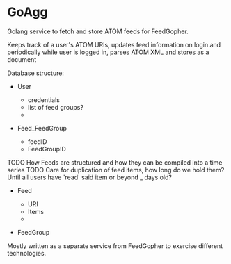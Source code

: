 # GoAgg
Golang service to fetch and store ATOM feeds for FeedGopher.

Keeps track of a user's ATOM URIs, updates feed information on login and periodically while user is logged in, parses ATOM XML and stores as a document


Database structure:
<SQL table builder image>
<Need to phyically draw these>

- User
	- credentials
	- list of feed groups?
	- 

- Feed_FeedGroup
 	- feedID
 	- FeedGroupID

TODO How Feeds are structured and how they can be compiled into a time series
TODO Care for duplication of feed items, how long do we hold them? Until all users have 'read' said item or beyond _ days old?

- Feed
	- URI
	- Items <DOCUMENT>
	- 

- FeedGroup

Mostly written as a separate service from FeedGopher to exercise different technologies.

